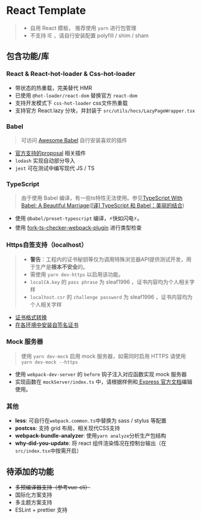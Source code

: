 # React Template
> - 自用 React 模板， 推荐使用 `yarn` 进行包管理
> - 不支持 IE ，请自行安装配置 polyfill / shim / sham

## 包含功能/库
### React & React-hot-loader & Css-hot-loader
- 带状态的热重载，完美替代 HMR
- 已使用 `@hot-loader/react-dom` 替换官方 `react-dom` 
- 支持开发模式下 `css-hot-loader` css文件热重载
- 支持官方 React.lazy 分块，并封装于 `src/utils/hocs/LazyPageWrapper.tsx`

### Babel
> 可访问 [Awesome Babel](https://github.com/babel/awesome-babel) 自行安装喜欢的插件
- [官方支持的proposal](https://github.com/babel/proposals) 相关插件 
- `lodash` 实现自动部分导入
- `jest` 可在测试中编写现代 JS / TS 

### TypeScript
> 由于使用 Babel 编译，有一些ts特性无法使用。参见[TypeScript With Babel: A Beautiful Marriage](https://iamturns.com/typescript-babel/)([[译] TypeScript 和 Babel：美丽的结合](https://juejin.im/post/5c8f4dcb5188252db02e404c))
- 使用 `@babel/preset-typescript` 编译，⚡快如闪电⚡️。  
- 使用 [fork-ts-checker-webpack-plugin](https://github.com/Realytics/fork-ts-checker-webpack-plugin) 进行类型检查

### Https自签支持（localhost）
> - **警告**：工程内的证书秘钥等仅为调用特殊浏览器API提供测试开发，用于生产是**根本不安全**的。
> - 需使用 `yarn dev-https` 以启用该功能。
> - `localCA.key` 的 `pass phrase` 为 sleaf1996 ，证书内容均为个人相关字样
> - `localhost.csr` 的 `challenge password` 为 sleaf1996 ，证书内容均为个人相关字样
- [证书格式转换](https://vimsky.com/article/3608.html)
- [在各环境中安装自签名证书](https://github.com/Sleaf/react-template/blob/master/docs/certificates.md)

### Mock 服务器
> 使用 `yarn dev-mock` 启用 mock 服务器，如需同时启用 HTTPS 请使用 `yarn dev-mock --https`
- 使用 `webpack-dev-server` 的 `before` 钩子注入对应函数实现 mock 服务器
- 实现函数在 `mockServer/index.ts` 中，请根据样例和[ Express 官方文档](http://expressjs.com/zh-cn/4x/api.html)编辑使用。

### 其他
- **less**: 可自行在`webpack.common.ts`中替换为 sass / stylus 等配置
- **postcss**: 支持 grid 布局，相关现代CSS支持
- **webpack-bundle-analyzer**: 使用`yarn analyze`分析生产包结构
- **why-did-you-update**: 将 react 组件渲染情况在控制台输出（在`src/index.tsx`中按需开启）

## 待添加的功能
- ~~多预编译器支持（参考vue-cli）~~
- 国际化方案支持
- 多主题方案支持
- ESLint + prettier 支持
